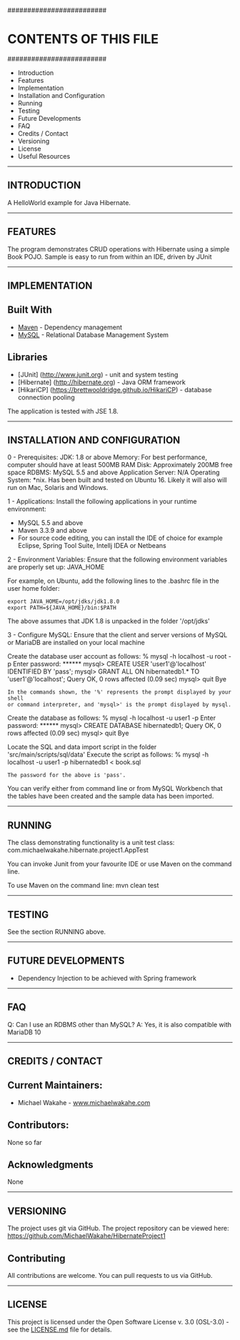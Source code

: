 #########################
# CONTENTS OF THIS FILE #
#########################

 * Introduction
 * Features
 * Implementation
 * Installation and Configuration
 * Running
 * Testing
 * Future Developments
 * FAQ
 * Credits / Contact
 * Versioning
 * License
 * Useful Resources


------------
INTRODUCTION
------------
A HelloWorld example for Java Hibernate.


--------
FEATURES
--------
The program demonstrates CRUD operations with Hibernate using a simple Book
POJO. Sample is easy to run from within an IDE, driven by JUnit


--------------
IMPLEMENTATION
--------------
## Built With
* [Maven](https://maven.apache.org) - Dependency management
* [MySQL](https://www.mysql.com) - Relational Database Management System


## Libraries
* [JUnit] (http://www.junit.org) - unit and system testing
* [Hibernate] (http://hibernate.org) - Java ORM framework
* [HikariCP] (https://brettwooldridge.github.io/HikariCP) - database connection pooling

The application is tested with JSE 1.8.


------------------------------
INSTALLATION AND CONFIGURATION
------------------------------

0 - Prerequisites:
JDK:
    1.8 or above
Memory:
    For best performance, computer should have at least 500MB RAM
Disk:
    Approximately 200MB free space
RDBMS:
    MySQL 5.5 and above
Application Server:
    N/A
Operating System:
    *nix. Has been built and tested on Ubuntu 16.
    Likely it will also will run on Mac, Solaris and Windows.


1 - Applications:
Install the following applications in your runtime environment:
* MySQL 5.5 and above
* Maven 3.3.9 and above
* For source code editing, you can install the IDE of choice for example
  Eclipse, Spring Tool Suite, Intellj IDEA or Netbeans


2 - Environment Variables:
Ensure that the following environment variables are properly set up:
JAVA_HOME

For example, on Ubuntu, add the following lines to the .bashrc file in the user
home folder:

    export JAVA_HOME=/opt/jdks/jdk1.8.0
    export PATH=${JAVA_HOME}/bin:$PATH

The above assumes that JDK 1.8 is unpacked in the folder '/opt/jdks'


3 - Configure MySQL:
Ensure that the client and server versions of MySQL or MariaDB are installed on
your local machine

Create the database user account as follows:
        % mysql -h localhost -u root -p
        Enter password: ******
        mysql> CREATE USER 'user1'@'localhost' IDENTIFIED BY 'pass';
        mysql> GRANT ALL ON hibernatedb1.* TO 'user1'@'localhost';
        Query OK, 0 rows affected (0.09 sec)
        mysql> quit
        Bye

    In the commands shown, the '%' represents the prompt displayed by your shell
    or command interpreter, and 'mysql>' is the prompt displayed by mysql.


Create the database as follows:
        % mysql -h localhost -u user1 -p
        Enter password: ******
        mysql> CREATE DATABASE hibernatedb1;
        Query OK, 0 rows affected (0.09 sec)
        mysql> quit
        Bye

Locate the SQL and data import script in the folder 'src/main/scripts/sql/data'
Execute the script as follows:
        % mysql -h localhost -u user1 -p hibernatedb1 < book.sql

    The password for the above is 'pass'.

You can verify either from command line or from MySQL Workbench that the tables
have been created and the sample data has been imported.



-------
RUNNING
-------
The class demonstrating functionality is a unit test class:
    com.michaelwakahe.hibernate.project1.AppTest

You can invoke Junit from your favourite IDE or use Maven on the command line.

To use Maven on the command line:
    mvn clean test


-------
TESTING
-------
See the section RUNNING above.



-------------------
FUTURE DEVELOPMENTS
-------------------
* Dependency Injection to be achieved with Spring framework


----
FAQ
----
Q: Can I use an RDBMS other than MySQL?
A: Yes, it is also compatible with MariaDB 10


-----------------
CREDITS / CONTACT
-----------------
## Current Maintainers:
* Michael Wakahe - www.michaelwakahe.com

## Contributors:
None so far

## Acknowledgments
None


----------
VERSIONING
----------
The project uses git via GitHub. The project repository can be viewed here:
https://github.com/MichaelWakahe/HibernateProject1

## Contributing
All contributions are welcome. You can pull requests to us via GitHub.


--------
LICENSE
--------
This project is licensed under the Open Software License v. 3.0 (OSL-3.0) - see
the [LICENSE.md](LICENSE.md) file for details.

